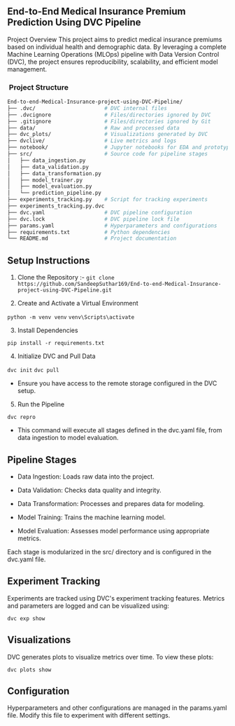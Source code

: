 ## End-to-End Medical Insurance Premium Prediction Using DVC Pipeline

Project Overview
This project aims to predict medical insurance premiums based on individual health and demographic data. By leveraging a complete Machine Learning Operations (MLOps) pipeline with Data Version Control (DVC), the project ensures reproducibility, scalability, and efficient model management.


### ​ Project Structure

```bash
End-to-end-Medical-Insurance-project-using-DVC-Pipeline/
├── .dvc/                      # DVC internal files
├── .dvcignore                 # Files/directories ignored by DVC
├── .gitignore                 # Files/directories ignored by Git
├── data/                      # Raw and processed data
├── dvc_plots/                 # Visualizations generated by DVC
├── dvclive/                   # Live metrics and logs
├── notebook/                  # Jupyter notebooks for EDA and prototyping
├── src/                       # Source code for pipeline stages
│   ├── data_ingestion.py
│   ├── data_validation.py
│   ├── data_transformation.py
│   ├── model_trainer.py
│   ├── model_evaluation.py
│   └── prediction_pipeline.py
├── experiments_tracking.py    # Script for tracking experiments
├── experiments_tracking.py.dvc
├── dvc.yaml                   # DVC pipeline configuration
├── dvc.lock                   # DVC pipeline lock file
├── params.yaml                # Hyperparameters and configurations
├── requirements.txt           # Python dependencies
└── README.md                  # Project documentation

```

##  Setup Instructions
1. Clone the Repository :- 
`git clone https://github.com/SandeepSuthar169/End-to-end-Medical-Insurance-project-using-DVC-Pipeline.git`


2. Create and Activate a Virtual Environment

`python -m venv venv`
`venv\Scripts\activate`

3. Install Dependencies

`pip install -r requirements.txt`

4. Initialize DVC and Pull Data

`dvc init`
`dvc pull`
- Ensure you have access to the remote storage configured in the DVC setup.


5. Run the Pipeline

`dvc repro`
- This command will execute all stages defined in the dvc.yaml file, from data ingestion to model evaluation.

 ##  Pipeline Stages 
 - Data Ingestion: Loads raw data into the project.

- Data Validation: Checks data quality and integrity.

- Data Transformation: Processes and prepares data for modeling.

- Model Training: Trains the machine learning model.

- Model Evaluation: Assesses model performance using appropriate metrics.

Each stage is modularized in the src/ directory and is configured in the dvc.yaml file.



 ## Experiment Tracking
Experiments are tracked using DVC's experiment tracking features. Metrics and parameters are logged and can be visualized using:


`dvc exp show`

## Visualizations
DVC generates plots to visualize metrics over time. To view these plots:

`dvc plots show`

## Configuration
Hyperparameters and other configurations are managed in the params.yaml file. Modify this file to experiment with different settings.
